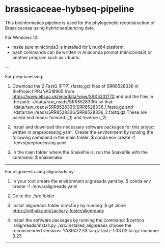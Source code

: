 # brassicaceae-hybseq-pipeline

This bioinformatics pipeline is used for the phylogenetic reconstruction of Brassicaceae using hybrid sequencing data.

For Windows 10: 
 - make sure miniconda3 is installed for Linux64 platform.
 - bash commands can be written in Anaconda prompt (miniconda3) or another program such as Ubuntu. 

--

For preprocessing:

1) Download the 2 FastQ (FTP) (fastq.gz) files of SRR8528336 in BioProject PRJNA518905 from:
https://www.ebi.ac.uk/ena/data/view/SRX5331770
and put the files in the path: ~/data/raw_reads/SRR8528336/
so that: ./data/raw_reads/SRR8528336/SRR8528336_1.fastq.gz and ./data/raw_reads/SRR8528336/SRR8528336_2.fastq.gz 
These are paired end reads: forward (_1) and reverse (_2)

2) Install and download the necessary software packages for this project written in preprocessing.yaml. 
Create the environment by running the following command in the main folder:
$ conda env create -f ./envs/preprocessing.yaml

3) In the main folder where the Snakefile is, run the Snakefile with the command:
$ snakemake

---

For alignment using alignreads.py:

1) In your root create the environment alignreads.yaml by:
$ conda env create -f ./envs/alignreads.yaml

2) Go to the ./src folder 

3) Install alignreads folder directory by running: 
$ git clone https://github.com/zachary-foster/alignreads

4) Install the software packages by running the command:
$ python ./alignreads/install.py ./src/installed_alignreads
choose the recommended versions:
YASRA-2.33.tar.gz
lastz-1.03.02.tar.gz
mummer 3.23

---



